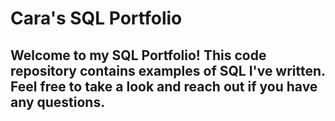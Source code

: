 # Cara's SQL Portfolio

## Welcome to my SQL Portfolio! This code repository contains examples of SQL I've written. Feel free to take a look and reach out if you have any questions.
